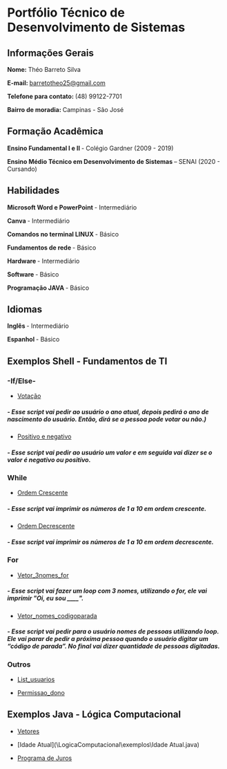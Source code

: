 # Portfólio Técnico de Desenvolvimento de Sistemas
## <b> Informações Gerais </b>
<b> Nome: </b> Théo Barreto Silva 

<b> E-mail: </b> barretotheo25@gmail.com

<b> Telefone para contato: </b> (48) 99122-7701

<b> Bairro de moradia: </b> Campinas - São José

## <b> Formação Acadêmica </b>

<b> Ensino Fundamental I e II </B> - Colégio Gardner (2009 - 2019)

<b> Ensino Médio Técnico em Desenvolvimento de Sistemas </B> – SENAI (2020 - Cursando)

## <b> Habilidades </b>

<B> Microsoft Word e PowerPoint </B> - Intermediário

<B> Canva </B> - Intermediário

<B> Comandos no terminal LINUX </B> - Básico

<B> Fundamentos de rede </B> - Básico

<B> Hardware </B> - Intermediário

<B> Software </B> - Básico

<B> Programação JAVA </B> - Básico

## <b> Idiomas </b>

<b> Inglês </b> - Intermediário

<b> Espanhol </b> - Básico

## <b> Exemplos Shell - Fundamentos de TI </b>

### <b> -If/Else- </b>

* [Votação](\FundamentosTI/exemplos/votação.sh)
##### - Esse script vai pedir ao usuário o ano atual, depois pedirá o ano de nascimento do usuário. Então, dirá se a pessoa pode votar ou não.)

* [Positivo e negativo](\FundamentosTI\exemplos\positivo_negativo.sh)
##### - Esse script vai pedir ao usuário um valor e em seguida vai dizer se o valor é negativo ou positivo.

### <b> While </b>

* [Ordem Crescente](\FundamentosTI\exemplos\ordem_crescente.sh)
##### - Esse script vai imprimir os números de 1 a 10 em ordem crescente.

* [Ordem Decrescente](\FundamentosTI\exemplos\ordem_decrescente.sh)
##### - Esse script vai imprimir os números de 1 a 10 em ordem decrescente.

### <b> For </b>

* [Vetor_3nomes_for](\FundamentosTI\exemplos\vetor_3nomes_for.sh)
##### - Esse script vai fazer um loop com 3 nomes, utilizando o for, ele vai imprimir "Oi, eu sou ____".

* [Vetor_nomes_codigoparada](\FundamentosTI\exemplos\vetor_nomes_codigoparada.sh)
##### - Esse script vai pedir para o usuário nomes de pessoas utilizando loop. Ele vai parar de pedir a próxima pessoa quando o usuário digitar um “código de parada”. No final vai dizer quantidade de pessoas digitadas.

### <b> Outros </b>

* [List_usuarios](\FundamentosTI\exemplos\list_usuarios.sh)

* [Permissao_dono](\FundamentosTI\exemplos\permissao_dono.sh)

## <b> Exemplos Java - Lógica Computacional </b>

* [Vetores](LogicaComputacional\exemplos\Vetores.java)

* [Idade Atual](\LogicaComputacional\exemplos\Idade Atual.java)

* [Programa de Juros](\LogicaComputacional\exemplos\Programa_juros.java)